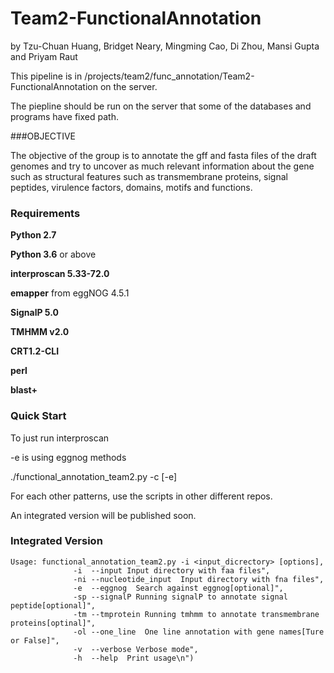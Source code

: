 # Team2-FunctionalAnnotation

by Tzu-Chuan Huang, Bridget Neary, Mingming Cao, Di Zhou, Mansi Gupta and Priyam Raut

This pipeline is in /projects/team2/func_annotation/Team2-FunctionalAnnotation on the server.

The piepline should be run on the server that some of the databases and programs have fixed path.

###OBJECTIVE

The objective of the group is to annotate the gff and fasta files of the draft genomes and try to uncover as much relevant information about the gene such as structural features such as transmembrane proteins, signal peptides, virulence factors, domains, motifs and functions.

### Requirements

**Python 2.7** 

**Python 3.6** or above

**interproscan 5.33-72.0**

**emapper** from eggNOG 4.5.1

**SignalP 5.0**

**TMHMM v2.0**

**CRT1.2-CLI**

**perl**

**blast+**

### Quick Start

To just run interproscan

-e is using eggnog methods

./functional_annotation_team2.py -c <clusteredfile> [-e] 
  
For each other patterns, use the scripts in other different repos.

An integrated version will be published soon.


### Integrated Version

```shell
Usage: functional_annotation_team2.py -i <input_dicrectory> [options],
              -i  --input Input directory with faa files",
              -ni --nucleotide_input  Input directory with fna files",
              -e  --eggnog  Search against eggnog[optional]",
              -sp --signalP Running signalP to annotate signal peptide[optional]",
              -tm --tmprotein Running tmhmm to annotate transmembrane proteins[optinal]",
              -ol --one_line  One line annotation with gene names[Ture or False]",
              -v  --verbose Verbose mode",
              -h  --help  Print usage\n")
```


